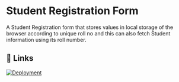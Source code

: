 # Student Registration Form

A Student Registration form that stores values in local storage of the browser according to unique roll no and this can also fetch Student information using its roll number. 


## 🔗 Links
[![Deployment](https://static-00.iconduck.com/assets.00/deploy-icon-2048x609-aazossrh.png)](https://ritik-accolite.github.io/StudentRegistrationForm/)

